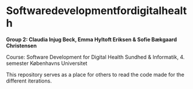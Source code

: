 # Softwaredevelopmentfordigitalhealth
**Group 2: Claudia Injug Beck, Emma Hyltoft Eriksen & Sofie Bækgaard Christensen**

Course: Software Development for Digital Health
Sundhed & Informatik, 4. semester
Københavns Universitet

This repository serves as a place for others to read the code made for the different iterations.

